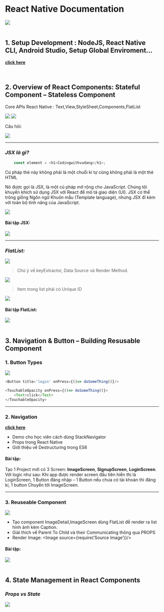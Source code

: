 # **React Native Documentation** 
<div>
    <img src="./React-Native-Titre.png"/>
</div>

<br/>

## **1. Setup Development : NodeJS, React Native CLI, Android Studio, Setup Global Enviroment…**
**[click here](https://medium.com/@prasadjivane/react-native-environment-setup-on-windows-10-47a3b5e833b9)**

<br/>

## **2. Overview of React Components: Stateful Component – Stateless Component**
<div>
    <p>Core APIs React Native : Text,View,StyleSheet,Components,FlatList<p>
    <img src="./Picture1.png"/>
    <img src="./Picture3.png"/>
</div>
<div>
    <p>Câu hỏi: <p>
    <img src="./Picture2.png"/>
</div>

***

### ***JSX là gì?***
```javascript
    const element = <h1>Codingwithvudang</h1>;
```

Cú pháp thẻ này không phải là một chuỗi kí tự cũng không phải là một thẻ HTML

Nó được gọi là JSX, là một cú pháp mở rộng cho JavaScript. Chúng tôi khuyến khích sử dụng JSX với React để mô tả giao diện (UI). JSX có thể trông giống Ngôn ngữ Khuôn mẫu (Template language), nhưng JSX đi kèm với toàn bộ tính năng của JavaScript.

<div>
    <img src="./Picture4.png"/>
</div>

#### **Bài tập JSX:**
<div>
    <img src="./Picture5.png"/>
</div>

***

### ***FlatList:***
<div>
    <img src="./Picture6.png"/>
</div>

> Chú ý về keyExtractor, Data Source và Render Method.

<div>
    <img src="./Picture7.png"/>
</div>

> Item trong list phải có Unique ID

<div>
    <img src="./Picture8.png"/>
</div>

#### **Bài tập FlatList:**
<div>
    <img src="./Picture9.png"/>
</div>

<br/>

## **3. Navigation & Button – Building Resusable Component**
### **1. Button Types**
<div>
    <img src="./Picture10.png"/>
</div>

```javascript
<Button title='login' onPress={()=> doSomeThing()}/>

<TouchableOpacity onPress={()=> doSomeThing()}>
    <Text>click</Text>
</TouchableOpacity>
```

***

### **2. Navigation**
**[click here](https://reactnavigation.org/docs/4.x/getting-started/)**

* Demo cho học viên cách dùng StackNavigator
* Props trong React Native
* Giới thiệu về Destructuring trong ES6

#### **Bài tập:**
Tạo 1 Project mới có 3 Screen: **ImageScreen**, **SignupScreen**, **LoginScreen**. Với logic như sau: Khi app được render screen đầu tiên hiển thị là LoginScreen, 1 Button đăng nhập – 1 Button nếu chưa có tài khoản thì đăng kí, 1 button Chuyển tới ImageScreen.

***

### **3. Reuseable Component**
<div>
    <img src="./Picture11.png"/>
</div>

* Tạo component ImageDetail,ImageScreen dùng FlatList để render ra list hình ảnh kèm Caption.
* Giải thích về Parent To Child và their Communicating thông qua PROPS
* Render Image: <Image source={require(‘Source Image’)}/>

#### **Bài tập:**
<div>
    <img src="./Picture12.png"/>
</div>

<br/>

## **4. State Management in React Components**
### ***Props vs State***
<div>
    <img src="./Picture13.png"/>
</div>



